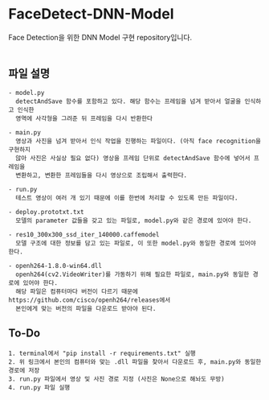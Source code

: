 # FaceDetect-DNN-Model
Face Detection을 위한 DNN Model 구현 repository입니다.  
<br/>
  

## 파일 설명
  
    - model.py  
      detectAndSave 함수를 포함하고 있다. 해당 함수는 프레임을 넘겨 받아서 얼굴을 인식하고 인식한  
      영역에 사각형을 그려준 뒤 프레임을 다시 반환한다  

    - main.py  
      영상과 사진을 넘겨 받아서 인식 작업을 진행하는 파일이다. (아직 face recognition을 구현하지  
      않아 사진은 사실상 필요 없다) 영상을 프레임 단위로 detectAndSave 함수에 넣어서 프레임을  
      변환하고, 변환한 프레임들을 다시 영상으로 조립해서 출력한다.  

    - run.py  
      테스트 영상이 여러 개 있기 때문에 이를 한번에 처리할 수 있도록 만든 파일이다.  

    - deploy.prototxt.txt  
      모델의 parameter 값들을 갖고 있는 파일로, model.py와 같은 경로에 있어야 한다.  

    - res10_300x300_ssd_iter_140000.caffemodel  
      모델 구조에 대한 정보를 담고 있는 파일로, 이 또한 model.py와 동일한 경로에 있어야 한다.  

    - openh264-1.8.0-win64.dll  
      openh264(cv2.VideoWriter)를 가동하기 위해 필요한 파일로, main.py와 동일한 경로에 있어야 한다.  
      해당 파일은 컴퓨터마다 버전이 다르기 때문에 https://github.com/cisco/openh264/releases에서  
      본인에게 맞는 버전의 파일을 다운로드 받아야 된다. 

## To-Do

    1. terminal에서 "pip install -r requirements.txt" 실행
    2. 위 링크에서 본인의 컴퓨터와 맞는 .dll 파일을 찾아서 다운로드 후, main.py와 동일한 경로에 저장
    3. run.py 파일에서 영상 및 사진 경로 지정 (사진은 None으로 해놔도 무방)
    4. run.py 파일 실행